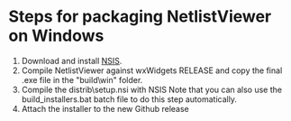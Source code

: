 # Steps for packaging NetlistViewer on Windows

1. Download and install [NSIS](https://nsis.sourceforge.io/Download).
1. Compile NetlistViewer against wxWidgets RELEASE and copy the final .exe file in the "build\win" folder.
1. Compile the distrib\setup.nsi with NSIS
   Note that you can also use the build_installers.bat batch file to do this step automatically.
1. Attach the installer to the new Github release
